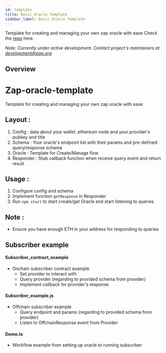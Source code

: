 ```yaml
---
id: template 
title: Basic Oracle Template
sidebar_label: Basic Oracle Template 
---
```


Template for creating and managing your own zap oracle with ease
Check the [repo](https://github.com/zapproject/zap-oracle-template) here.

*Note: Currently under active development. Contact project's maintainers at development@zap.org* 

## Overview

# Zap-oracle-template

Template for creating and managing your own zap oracle with ease

## Layout :
 
1. Config : data about your wallet ,ethereum node and your provider's pubkey and title
2. Schema : Your oracle's endpoint list with their params and pre-defined query/response schema
3. Oracle : Template for Create/Manage flow 
4. Responder :  Stub callback function when receive query event and return result

## Usage :
 
1. Configure config and schema
2. Implement function `getResponse` in Responder
3. Run `npm start` to start create/get Oracle and start listening to queries   

## Note :
 
- Ensure you have enough ETH in your address for responding to queries

## Subscriber example

#### Subscriber_contract_example 

- Onchain subscriber contract example 
    + Set provider to interact with
    + Query provider (regarding to provided schema from provider)
    + Implement callback for provider's response

#### Subscriber_example.js

- Offchain subscriber example
    + Query endpoint and params (regarding to provided schema from provider)
    + Listen to OffchainResponse event from Provider 

#### Demo.ts
- Workflow example from setting up oracle to running subscriber



